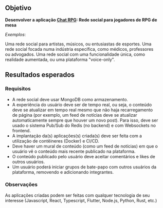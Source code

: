 ## Objetivo

**Desenvolver a aplicação <u>Chat RPG</u>: Rede social para jogadores de RPG de mesa**

_Exemplos_:

Uma rede social para artistas, músicos, ou entusiastas de esportes.
Uma rede social focada numa indústria específica, como médicos, professores ou advogados.
Uma rede social com uma funcionalidade única, como realidade aumentada, ou uma plataforma "voice-only".

## Resultados esperados

### Requisitos

- A rede social deve usar MongoDB como armazenamento.
- A experiência do usuário deve ser de tempo real, ou seja, o conteúdo deve se atualizar em tempo real mesmo que não haja recarregamento de página (por exemplo, um feed de notícias deve se atualizar automaticamente sempre que houver um novo post). Para isso, deve ser usado o sistema Pub/Sub do Redis (no backend) e com Websockets no frontend.
- A implantação da(s) aplicações(s) criada(s) deve ser feita com a utilização de contêineres (Docker) e CI/CD.
- Deve haver um mural de conteúdo (como um feed de notícias) em que o usuário vê o conteúdo mais recente publicado na plataforma.
- O conteúdo publicado pelo usuário deve aceitar comentários e likes de outros usuários.
- Um usuário poderá iniciar grupos de bate-papo com outros usuários da plataforma, removendo e adicionando integrantes.

### Observações

As aplicações criadas podem ser feitas com qualquer tecnologia de seu interesse (Javascript, React, Typescript, Flutter, Node.js, Python, Rust, etc.)
